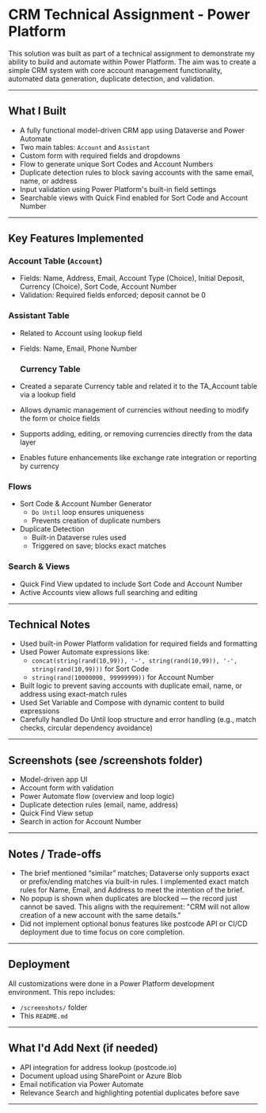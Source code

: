 # CRM Technical Assignment - Power Platform

This solution was built as part of a technical assignment to demonstrate my ability to build and automate within Power Platform. The aim was to create a simple CRM system with core account management functionality, automated data generation, duplicate detection, and validation.

---

## What I Built

- A fully functional model-driven CRM app using Dataverse and Power Automate  
- Two main tables: `Account` and `Assistant`  
- Custom form with required fields and dropdowns  
- Flow to generate unique Sort Codes and Account Numbers  
- Duplicate detection rules to block saving accounts with the same email, name, or address  
- Input validation using Power Platform's built-in field settings  
- Searchable views with Quick Find enabled for Sort Code and Account Number  

---

## Key Features Implemented

### Account Table (`Account`)
- Fields: Name, Address, Email, Account Type (Choice), Initial Deposit, Currency (Choice), Sort Code, Account Number  
- Validation: Required fields enforced; deposit cannot be 0  

### Assistant Table
- Related to Account using lookup field  
- Fields: Name, Email, Phone Number

  ### Currency Table
- Created a separate Currency table and related it to the TA_Account table via a lookup field
- Allows dynamic management of currencies without needing to modify the form or choice fields
- Supports adding, editing, or removing currencies directly from the data layer
- Enables future enhancements like exchange rate integration or reporting by currency

### Flows
- Sort Code & Account Number Generator  
  - `Do Until` loop ensures uniqueness  
  - Prevents creation of duplicate numbers  
- Duplicate Detection  
  - Built-in Dataverse rules used  
  - Triggered on save; blocks exact matches  

### Search & Views
- Quick Find View updated to include Sort Code and Account Number  
- Active Accounts view allows full searching and editing  

---

## Technical Notes

- Used built-in Power Platform validation for required fields and formatting  
- Used Power Automate expressions like:  
  - `concat(string(rand(10,99)), '-', string(rand(10,99)), '-', string(rand(10,99)))` for Sort Code  
  - `string(rand(10000000, 99999999))` for Account Number  
- Built logic to prevent saving accounts with duplicate email, name, or address using exact-match rules  
- Used Set Variable and Compose with dynamic content to build expressions  
- Carefully handled Do Until loop structure and error handling (e.g., match checks, circular dependency avoidance)  

---

## Screenshots (see /screenshots folder)

- Model-driven app UI  
- Account form with validation  
- Power Automate flow (overview and loop logic)  
- Duplicate detection rules (email, name, address)  
- Quick Find View setup  
- Search in action for Account Number  

---

## Notes / Trade-offs

- The brief mentioned “similar” matches; Dataverse only supports exact or prefix/ending matches via built-in rules. I implemented exact match rules for Name, Email, and Address to meet the intention of the brief.  
- No popup is shown when duplicates are blocked — the record just cannot be saved. This aligns with the requirement: "CRM will not allow creation of a new account with the same details."  
- Did not implement optional bonus features like postcode API or CI/CD deployment due to time focus on core completion.  

---

## Deployment

All customizations were done in a Power Platform development environment. This repo includes:
- `/screenshots/` folder  
- This `README.md`  

---

## What I'd Add Next (if needed)

- API integration for address lookup (postcode.io)  
- Document upload using SharePoint or Azure Blob  
- Email notification via Power Automate  
- Relevance Search and highlighting potential duplicates before save  

---

